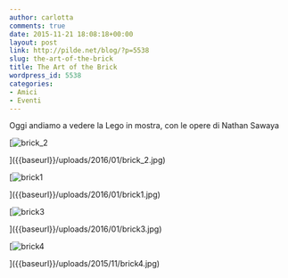 ```yaml
---
author: carlotta
comments: true
date: 2015-11-21 18:08:18+00:00
layout: post
link: http://pilde.net/blog/?p=5538
slug: the-art-of-the-brick
title: The Art of the Brick
wordpress_id: 5538
categories:
- Amici
- Eventi
---
```


Oggi andiamo a vedere la Lego in mostra, con le opere di Nathan Sawaya

[![brick_2]({{baseurl}}/uploads/2016/01/brick_2.jpg)


]({{baseurl}}/uploads/2016/01/brick_2.jpg)


 [![brick1]({{baseurl}}/uploads/2016/01/brick1.jpg)


]({{baseurl}}/uploads/2016/01/brick1.jpg)


 [![brick3]({{baseurl}}/uploads/2016/01/brick3.jpg)


]({{baseurl}}/uploads/2016/01/brick3.jpg)


[![brick4]({{baseurl}}/uploads/2015/11/brick4.jpg)


]({{baseurl}}/uploads/2015/11/brick4.jpg)



